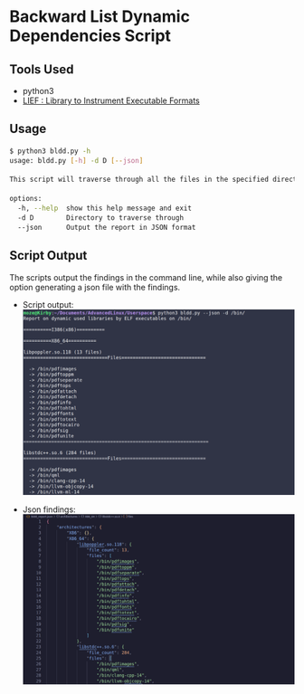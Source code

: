 # Backward List Dynamic Dependencies Script

## Tools Used
- python3
- [LIEF : Library to Instrument Executable Formats](https://lief.re/)

## Usage

```bash
$ python3 bldd.py -h
usage: bldd.py [-h] -d D [--json]

This script will traverse through all the files in the specified directory and print the dynamic libraries used by ELF executables

options:
  -h, --help  show this help message and exit
  -d D        Directory to traverse through
  --json      Output the report in JSON format
```

## Script Output
The scripts output the findings in the command line, while also giving the option generating a json file with the findings.

- Script output:
![Script Output](src/script_output.png)

- Json findings:
![Json Findings](src/json_findings.png)